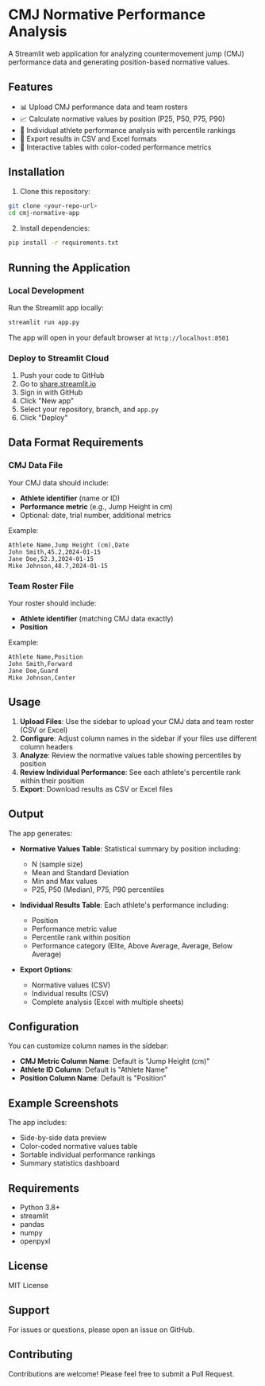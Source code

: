 # CMJ Normative Performance Analysis

A Streamlit web application for analyzing countermovement jump (CMJ) performance data and generating position-based normative values.

## Features

- 📊 Upload CMJ performance data and team rosters
- 📈 Calculate normative values by position (P25, P50, P75, P90)
- 👤 Individual athlete performance analysis with percentile rankings
- 💾 Export results in CSV and Excel formats
- 🎨 Interactive tables with color-coded performance metrics

## Installation

1. Clone this repository:
```bash
git clone <your-repo-url>
cd cmj-normative-app
```

2. Install dependencies:
```bash
pip install -r requirements.txt
```

## Running the Application

### Local Development

Run the Streamlit app locally:
```bash
streamlit run app.py
```

The app will open in your default browser at `http://localhost:8501`

### Deploy to Streamlit Cloud

1. Push your code to GitHub
2. Go to [share.streamlit.io](https://share.streamlit.io)
3. Sign in with GitHub
4. Click "New app"
5. Select your repository, branch, and `app.py`
6. Click "Deploy"

## Data Format Requirements

### CMJ Data File
Your CMJ data should include:
- **Athlete identifier** (name or ID)
- **Performance metric** (e.g., Jump Height in cm)
- Optional: date, trial number, additional metrics

Example:
```
Athlete Name,Jump Height (cm),Date
John Smith,45.2,2024-01-15
Jane Doe,52.3,2024-01-15
Mike Johnson,48.7,2024-01-15
```

### Team Roster File
Your roster should include:
- **Athlete identifier** (matching CMJ data exactly)
- **Position**

Example:
```
Athlete Name,Position
John Smith,Forward
Jane Doe,Guard
Mike Johnson,Center
```

## Usage

1. **Upload Files**: Use the sidebar to upload your CMJ data and team roster (CSV or Excel)
2. **Configure**: Adjust column names in the sidebar if your files use different column headers
3. **Analyze**: Review the normative values table showing percentiles by position
4. **Review Individual Performance**: See each athlete's percentile rank within their position
5. **Export**: Download results as CSV or Excel files

## Output

The app generates:

- **Normative Values Table**: Statistical summary by position including:
  - N (sample size)
  - Mean and Standard Deviation
  - Min and Max values
  - P25, P50 (Median), P75, P90 percentiles

- **Individual Results Table**: Each athlete's performance including:
  - Position
  - Performance metric value
  - Percentile rank within position
  - Performance category (Elite, Above Average, Average, Below Average)

- **Export Options**:
  - Normative values (CSV)
  - Individual results (CSV)
  - Complete analysis (Excel with multiple sheets)

## Configuration

You can customize column names in the sidebar:
- **CMJ Metric Column Name**: Default is "Jump Height (cm)"
- **Athlete ID Column**: Default is "Athlete Name"
- **Position Column Name**: Default is "Position"

## Example Screenshots

The app includes:
- Side-by-side data preview
- Color-coded normative values table
- Sortable individual performance rankings
- Summary statistics dashboard

## Requirements

- Python 3.8+
- streamlit
- pandas
- numpy
- openpyxl

## License

MIT License

## Support

For issues or questions, please open an issue on GitHub.

## Contributing

Contributions are welcome! Please feel free to submit a Pull Request.
